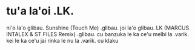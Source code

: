 # tu'a la'oi .LK.
ni'o la'o glibau. Sunshine (Touch Me) .glibau. joi la'o glibau. LK (MARCUS INTALEX & ST FILES Remix) .glibau. cu banzuka le ka ce'u melbi la .varik. kei le ka ce'u jai rinka le nu la .varik. cu klaku
